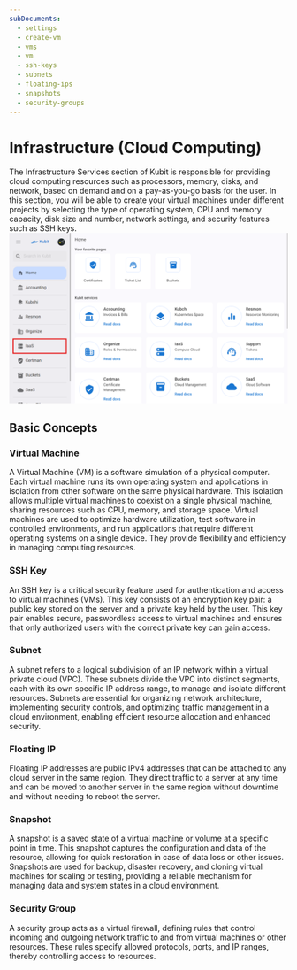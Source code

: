```yaml
---
subDocuments:
  - settings
  - create-vm
  - vms
  - vm
  - ssh-keys
  - subnets
  - floating-ips
  - snapshots
  - security-groups
---
```


# Infrastructure (Cloud Computing)

The Infrastructure Services section of Kubit is responsible for providing cloud computing resources such as processors, memory, disks, and network, based on demand and on a pay-as-you-go basis for the user. In this section, you will be able to create your virtual machines under different projects by selecting the type of operating system, CPU and memory capacity, disk size and number, network settings, and security features such as SSH keys.
![IaaS: iaas](iaas.png)

## Basic Concepts

### Virtual Machine

A Virtual Machine (VM) is a software simulation of a physical computer. Each virtual machine runs its own operating system and applications in isolation from other software on the same physical hardware. This isolation allows multiple virtual machines to coexist on a single physical machine, sharing resources such as CPU, memory, and storage space. Virtual machines are used to optimize hardware utilization, test software in controlled environments, and run applications that require different operating systems on a single device. They provide flexibility and efficiency in managing computing resources.

### SSH Key

An SSH key is a critical security feature used for authentication and access to virtual machines (VMs). This key consists of an encryption key pair: a public key stored on the server and a private key held by the user. This key pair enables secure, passwordless access to virtual machines and ensures that only authorized users with the correct private key can gain access.

### Subnet

A subnet refers to a logical subdivision of an IP network within a virtual private cloud (VPC). These subnets divide the VPC into distinct segments, each with its own specific IP address range, to manage and isolate different resources. Subnets are essential for organizing network architecture, implementing security controls, and optimizing traffic management in a cloud environment, enabling efficient resource allocation and enhanced security.

### Floating IP

Floating IP addresses are public IPv4 addresses that can be attached to any cloud server in the same region. They direct traffic to a server at any time and can be moved to another server in the same region without downtime and without needing to reboot the server.

### Snapshot

A snapshot is a saved state of a virtual machine or volume at a specific point in time. This snapshot captures the configuration and data of the resource, allowing for quick restoration in case of data loss or other issues. Snapshots are used for backup, disaster recovery, and cloning virtual machines for scaling or testing, providing a reliable mechanism for managing data and system states in a cloud environment.

### Security Group

A security group acts as a virtual firewall, defining rules that control incoming and outgoing network traffic to and from virtual machines or other resources. These rules specify allowed protocols, ports, and IP ranges, thereby controlling access to resources.
